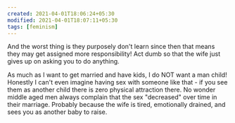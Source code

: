 ```yaml
---
created: 2021-04-01T18:06:24+05:30
modified: 2021-04-01T18:07:11+05:30
tags: [feminism]
---
```


 And the worst thing is they purposely don't learn since then that means they may get assigned more responsibility! Act dumb so that the wife just gives up on asking you to do anything. 

As much as I want to get married and have kids, I do NOT want a man child! Honestly I can't even imagine having sex with someone like that - if you see them as another child there is zero physical attraction there. No wonder middle aged men always complain that the sex "decreased" over time in their marriage. Probably because the wife is tired, emotionally drained, and sees you as another baby to raise. 
